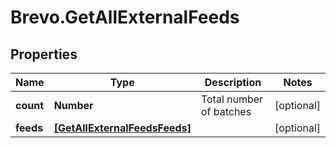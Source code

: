 # Brevo.GetAllExternalFeeds

## Properties
Name | Type | Description | Notes
------------ | ------------- | ------------- | -------------
**count** | **Number** | Total number of batches | [optional] 
**feeds** | [**[GetAllExternalFeedsFeeds]**](GetAllExternalFeedsFeeds.md) |  | [optional] 


